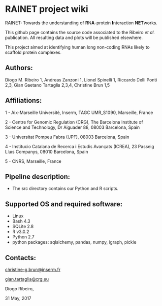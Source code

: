 # RAINET project wiki

RAINET: Towards the understanding of **R**N**A**-protein **I**nteraction **NET**works.

This github page contains the source code associated to the Ribeiro _et al._ publication. All resulting data and plots will be published elsewhere.

This project aimed at identifying human long non-coding RNAs likely to scaffold protein complexes. 


## Authors:

Diogo M. Ribeiro 1, Andreas Zanzoni 1, Lionel Spinelli 1, Riccardo Delli Ponti 2,3, Gian Gaetano Tartaglia 2,3,4, Christine Brun 1,5

## Affiliations:
1 - Aix-Marseille Université, Inserm, TAGC UMR_S1090, Marseille, France

2 - Centre for Genomic Regulation (CRG), The Barcelona Institute of Science and Technology, Dr Aiguader 88, 08003 Barcelona, Spain

3 - Universitat Pompeu Fabra (UPF), 08003 Barcelona, Spain

4 - Institucio Catalana de Recerca i Estudis Avançats (ICREA), 23 Passeig Lluıs Companys, 08010 Barcelona, Spain

5 - CNRS, Marseille, France


## Pipeline description:

* The src directory contains our Python and R scripts.



## Supported OS and required software:

* Linux
* Bash 4.3
* SQLite 2.8
* R v3.0.2
* Python 2.7
* python packages: sqlalchemy, pandas, numpy, igraph, pickle

## Contacts:
christine-g.brun@inserm.fr

gian.tartaglia@crg.eu

Diogo Ribeiro,

31 May, 2017
